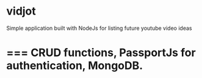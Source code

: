 # vidjot

Simple application built with NodeJs for listing future youtube video ideas

===
CRUD functions,
PassportJs for authentication,
MongoDB.
===
